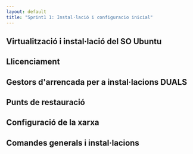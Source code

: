 ```yaml
---
layout: default
title: "Sprint1 1: Instal·lació i configuracio inicial"
---
```


## Virtualització i instal·lació del SO Ubuntu
## Llicenciament
## Gestors d'arrencada per a instal·lacions DUALS
## Punts de restauració
## Configuració de la xarxa
## Comandes generals i instal·lacions
